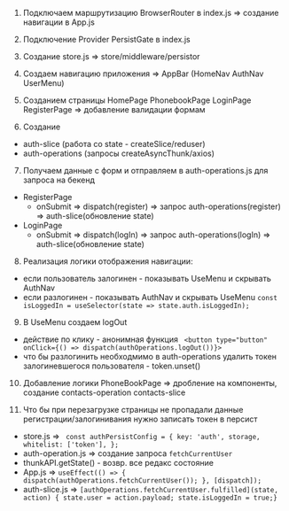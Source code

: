 1. Подключаем маршрутизацию BrowserRouter в index.js => создание навигации в
   App.js

2. Подключение Provider PersistGate в index.js

3. Создание store.js => store/middleware/persistor

4. Создаем навигацию приложения => AppBar (HomeNav AuthNav UserMenu)

5. Cозданием страницы HomePage PhonebookPage LoginPage RegisterPage =>
   добавление валидации формам

6. Создание

- auth-slice (работа со state - createSlice/reduser)
- auth-operations (запросы createAsyncThunk/axios)

7. Получаем данные с форм и отправляем в auth-operations.js для запроса на
   бекенд

- RegisterPage
  - onSubmit => dispatch(register) => запрос auth-operations(register) =>
    auth-slice(обновление state)
- LoginPage
  - onSubmit => dispatch(logIn) => запрос auth-operations(logIn) =>
    auth-slice(обновление state)

8. Реализация логики отображения навигации:

- если пользователь залогинен - показывать UseMenu и скрывать AuthNav
- если разлогинен - показывать AuthNav и скрывать UseMenu
  `const isLoggedIn = useSelector(state => state.auth.isLoggedIn);`

9. В UseMenu создаем logOut

- действие по клику - анонимная функция
  ` <button type="button" onClick={() => dispatch(authOperations.logOut())}>`
- что бы разлогинить необходмимо в auth-operations удалить токен залогиневшегося
  пользователя - token.unset()

10. Добавление логики PhoneBookPage => дробление на компоненты, создание
    contacts-operation contacts-slice

11. Что бы при перезагрузке страницы не пропадали данные
    регистрации/залогинивания нужно записать токен в персист

- store.js =>
  ` const authPersistConfig = { key: 'auth', storage, whitelist: ['token'], };`
- auth-operation.js => создание запроса `fetchCurrentUser`
- thunkAPI.getState() - возвр. все редакс состояние
- App.js =>
  `useEffect(() => { dispatch(authOperations.fetchCurrentUser()); }, [dispatch]);`
- auth-slice.js =>
  `[authOperations.fetchCurrentUser.fulfilled](state, action) { state.user = action.payload; state.isLoggedIn = true;}`

<!-- 10. Реализация получения приватных данных возможна только через токен. -->
